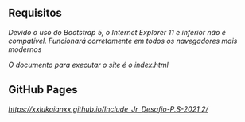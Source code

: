 ## Requisitos
*Devido o uso do Bootstrap 5, o Internet Explorer 11 e inferior não é compatível.*
*Funcionará corretamente em todos os navegadores mais modernos*

*O documento para executar o site é o index.html*

## GitHub Pages
*https://xxlukaianxx.github.io/Include_Jr_Desafio-P.S-2021.2/*
